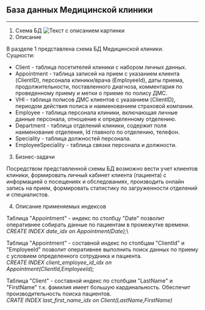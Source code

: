  ## База данных Медицинской клиники

 ********
1. Схема БД <image src="/images/схемаБДpg.png" alt="Текст с описанием картинки">
2. Описание 
 
 В разделе 1 представлена схема БД Медицинской клиники.\
 Сущности:
  * Client - таблица посетителей клиники с набором личных данных.
  * Appointment - таблица записей на прием с указанием клиента (ClientID), персонала клиники/врача (EmployeeId), даты приема, продолжительности, поставленного диагноза, комментария по проведенному приему и метки о приеме по полису ДМС.
  * VHI - таблица полисов ДМС клиентов с указанием (ClientID), периодом действия полиса и наименованием страховой компании.
  * Employee - таблица персонала клиники, включающая личные данные персонала, отношение к определенному отделению.
  * Department - таблица отделений клиники, содержит поля наименование отделения, Id главного по отделению, телефон.
  * Speciality - таблица должностей персонала.
  * EmployeeSpeciality - таблица связки персонала и должности.
 
 3. Бизнес-задачи
 
Посредством представленной схемы БД возможно вести учет клиентов клиники, формировать личный кабинет клиента (пациента) с информацией о посещениях и обследованиях, производить онлайн запись на прием, формировать статистику по загруженности отделений и специалистов.
 
 4. Описание применяемых индексов
 
 Таблица "Appointment" - индекс по столбцу "Date" позволит оперативнее собирать данные по пациентам в промежутке времени.\
     _CREATE INDEX date_idx on Appointment(Date);_\
 
 Таблица "Appointment" - составной индекс по столбцам "ClientId" и "EmployeeId" позволит оперативнее выполнить поиск данных по приему с условием определенного сотрудника и пациента.\
     _CREATE INDEX client_employee_id_idx on Appointment(ClientId,EmployeeId);_
 
 Таблица "Client" - составной индекс по столбцам "LastName" и "FirstName" т.к. фамилия имеет большую кардинальность. Обеспечит производительность поиска пациентов.\
    _CRATE INDEX last_first_name_idx on Client(LastName,FirstName)_
 
